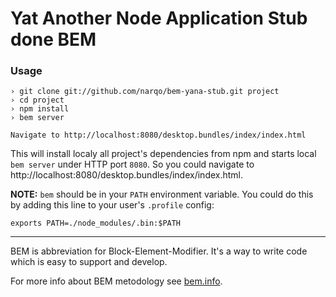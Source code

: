 Yat Another Node Application Stub done BEM
==========================================

### Usage

    › git clone git://github.com/narqo/bem-yana-stub.git project
    › cd project
    › npm install
    › bem server

    Navigate to http://localhost:8080/desktop.bundles/index/index.html

This will install localy all project's dependencies from npm and starts local `bem server`
under HTTP port `8080`. So you could navigate to http://localhost:8080/desktop.bundles/index/index.html.

**NOTE:** `bem` should be in your `PATH` environment variable. You could do this by adding this line to your user's
`.profile` config:

    exports PATH=./node_modules/.bin:$PATH

---

BEM is abbreviation for Block-Element-Modifier. It's a way to write code which is easy to support and develop.

For more info about BEM metodology see [bem.info](http://bem.info/).


